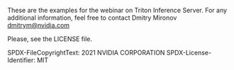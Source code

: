 

These are the examples for the webinar on Triton Inference Server.
For any additional information, feel free to contact 
Dmitry Mironov [dmitrym@nvidia.com](mailto:dmitrym@nvidia.com)

Please, see the LICENSE file.

SPDX-FileCopyrightText: 2021 NVIDIA CORPORATION
SPDX-License-Identifier: MIT
